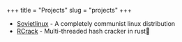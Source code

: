 +++
title = "Projects"
slug = "projects"
+++

- [Sovietlinux](https://sovietlinux.ml) - A completely communist linux distribution
- [RCrack](https://github.com/TheHolyTachanka/RCrack) - Multi-threaded hash cracker in rust🦀